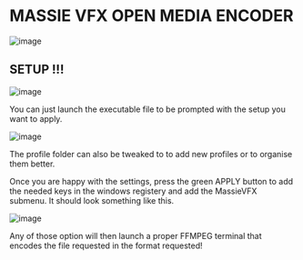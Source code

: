 # MASSIE VFX OPEN MEDIA ENCODER

![image](https://user-images.githubusercontent.com/17770267/176597758-95d78722-1acf-44fe-99d5-77264a8942ae.png)

## SETUP !!!
![image](https://user-images.githubusercontent.com/17770267/176598473-d1bb81d3-0320-4cf8-8ffa-71a59ccf105f.png)

You can just launch the executable file to be prompted with the setup you want to apply.

![image](https://user-images.githubusercontent.com/17770267/176598623-46e9b234-c918-49f3-8f45-084da51425c0.png)

The profile folder can also be tweaked to to add new profiles or to organise them better.

Once you are happy with the settings, press the green APPLY button to add the needed keys in the windows registery and add the MassieVFX submenu. It should look something like this.

![image](https://user-images.githubusercontent.com/17770267/176596287-5a104792-f188-4592-8565-0fc5565526f1.png)

Any of those option will then launch a proper FFMPEG terminal that encodes the file requested in the format requested!
